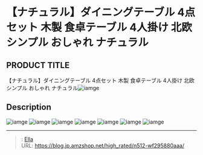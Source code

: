# 【ナチュラル】ダイニングテーブル 4点セット 木製 食卓テーブル 4人掛け 北欧 シンプル おしゃれ ナチュラル


## PRODUCT TITLE 

【ナチュラル】ダイニングテーブル 4点セット 木製 食卓テーブル 4人掛け 北欧 シンプル おしゃれ ナチュラル![iamge](https://b2bfiles1.gigab2b.cn/image/wkseller/301/WF194994/20200824_b2fd3ab898cd0ee7657baf4b9c59cfdc.jpg)

## Description











![iamge](https://b2bfiles1.gigab2b.cn/image/wkseller/301/WF194994/20200824_0eefc510869af1cf0869e8bfca548b0e.jpg)
![iamge](https://b2bfiles1.gigab2b.cn/image/wkseller/301/20230224_6aed443f9422b41349d4135543a99776.jpg)
![iamge](https://b2bfiles1.gigab2b.cn/image/wkseller/301/20230224_6edb728428510adbd1afa8bdd4d72216.jpg)
![iamge](https://b2bfiles1.gigab2b.cn/image/wkseller/301/20230224_b0022b2b0f75c908cd3fe555ea8ca49c.jpg)
![iamge](https://b2bfiles1.gigab2b.cn/image/wkseller/301/20230224_8f5c378d0609965643249eb85d88f38b.jpg)
![iamge](https://b2bfiles1.gigab2b.cn/image/wkseller/301/20230224_d98fae99a24321c57c3099ede153f988.jpg)
![iamge](https://b2bfiles1.gigab2b.cn/image/wkseller/301/20230224_99b6983727f6f560786a99fe1e6b0512.jpg)


---

> : [Ella](https://blog.jp.amzshop.net/)  
> URL: https://blog.jp.amzshop.net/high_rated/n512-wf295880aaa/  

